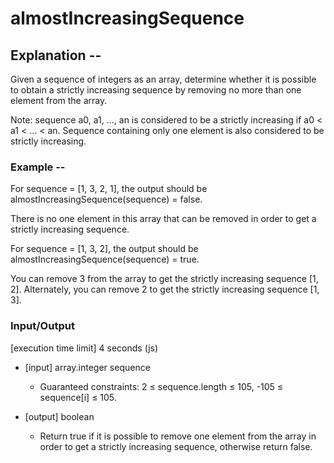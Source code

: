 # almostIncreasingSequence

## Explanation -- 
Given a sequence of integers as an array, determine whether it is possible to obtain a strictly increasing sequence by removing no more than one element from the array.

Note: sequence a0, a1, ..., an is considered to be a strictly increasing if a0 < a1 < ... < an. Sequence containing only one element is also considered to be strictly increasing.

### Example --

For sequence = [1, 3, 2, 1], the output should be
almostIncreasingSequence(sequence) = false.

There is no one element in this array that can be removed in order to get a strictly increasing sequence.

For sequence = [1, 3, 2], the output should be
almostIncreasingSequence(sequence) = true.

You can remove 3 from the array to get the strictly increasing sequence [1, 2]. Alternately, you can remove 2 to get the strictly increasing sequence [1, 3].

### Input/Output

[execution time limit] 4 seconds (js)

- [input] array.integer sequence

    - Guaranteed constraints:
2 ≤ sequence.length ≤ 105,
-105 ≤ sequence[i] ≤ 105.

- [output] boolean

    - Return true if it is possible to remove one element from the array in order to get a strictly increasing sequence, otherwise return false.